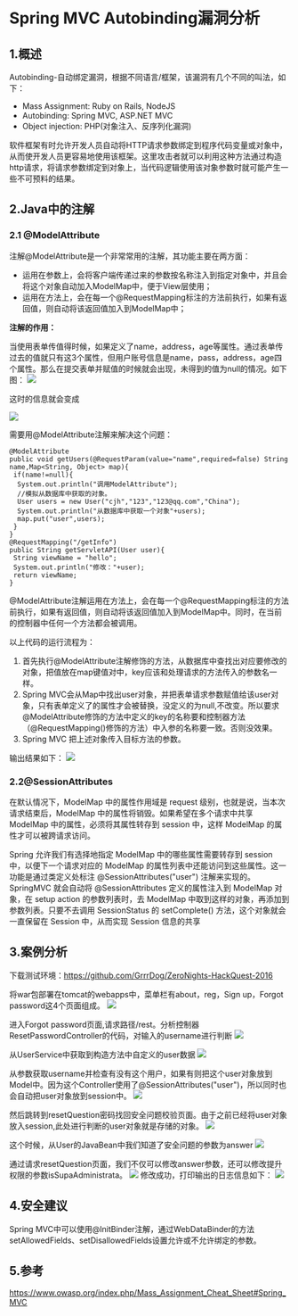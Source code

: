 # Spring MVC Autobinding漏洞分析

## 1.概述

Autobinding-自动绑定漏洞，根据不同语言/框架，该漏洞有几个不同的叫法，如下：

- Mass Assignment: Ruby on Rails, NodeJS
- Autobinding: Spring MVC, ASP.NET MVC
- Object injection: PHP(对象注入、反序列化漏洞)

软件框架有时允许开发人员自动将HTTP请求参数绑定到程序代码变量或对象中，从而使开发人员更容易地使用该框架。这里攻击者就可以利用这种方法通过构造http请求，将请求参数绑定到对象上，当代码逻辑使用该对象参数时就可能产生一些不可预料的结果。

## 2.Java中的注解

### 2.1 @ModelAttribute
注解@ModelAttribute是一个非常常用的注解，其功能主要在两方面：

- 运用在参数上，会将客户端传递过来的参数按名称注入到指定对象中，并且会将这个对象自动加入ModelMap中，便于View层使用；
- 运用在方法上，会在每一个@RequestMapping标注的方法前执行，如果有返回值，则自动将该返回值加入到ModelMap中；

**注解的作用：**

当使用表单传值得时候，如果定义了name，address，age等属性。通过表单传过去的值就只有这3个属性，但用户账号信息是name，pass，address，age四个属性。那么在提交表单并赋值的时候就会出现，未得到的值为null的情况。如下图：
![](https://i.imgur.com/2CSNPIx.png)

这时的信息就会变成

![](https://i.imgur.com/tx20gju.png)

需要用@ModelAttribute注解来解决这个问题：

    @ModelAttribute
    public void getUsers(@RequestParam(value="name",required=false) String name,Map<String, Object> map){
     if(name!=null){
      System.out.println("调用ModelAttribute");
      //模拟从数据库中获取的对象。
      User users = new User("cjh","123","123@qq.com","China");
      System.out.println("从数据库中获取一个对象"+users);
      map.put("user",users);
     }
    }
    @RequestMapping("/getInfo")
    public String getServletAPI(User user){
     String viewName = "hello";
     System.out.println("修改："+user);
     return viewName;
    }


@ModelAttribute注解运用在方法上，会在每一个@RequestMapping标注的方法前执行，如果有返回值，则自动将该返回值加入到ModelMap中。同时，在当前的控制器中任何一个方法都会被调用。

以上代码的运行流程为：

1. 首先执行@ModelAttribute注解修饰的方法，从数据库中查找出对应要修改的对象，把值放在map键值对中，key应该和处理请求的方法传入的参数名一样。
1. Spring MVC会从Map中找出user对象，并把表单请求参数赋值给该user对象，只有表单定义了的属性才会被替换，没定义的为null,不改变。所以要求@ModelAttribute修饰的方法中定义的key的名称要和控制器方法（@RequestMapping()修饰的方法）中入参的名称要一致。否则没效果。
1. Spring MVC 把上述对象传入目标方法的参数。

输出结果如下：
![](https://i.imgur.com/vdzsfVn.png)

### 2.2@SessionAttributes
在默认情况下，ModelMap 中的属性作用域是 request 级别，也就是说，当本次请求结束后，ModelMap 中的属性将销毁。如果希望在多个请求中共享 ModelMap 中的属性，必须将其属性转存到 session 中，这样 ModelMap 的属性才可以被跨请求访问。

Spring 允许我们有选择地指定 ModelMap 中的哪些属性需要转存到 session 中，以便下一个请求对应的 ModelMap 的属性列表中还能访问到这些属性。这一功能是通过类定义处标注 @SessionAttributes("user") 注解来实现的。SpringMVC 就会自动将 @SessionAttributes 定义的属性注入到 ModelMap 对象，在 setup action 的参数列表时，去 ModelMap 中取到这样的对象，再添加到参数列表。只要不去调用 SessionStatus 的 setComplete() 方法，这个对象就会一直保留在 Session 中，从而实现 Session 信息的共享


## 3.案例分析
下载测试环境：https://github.com/GrrrDog/ZeroNights-HackQuest-2016

将war包部署在tomcat的webapps中，菜单栏有about，reg，Sign up，Forgot password这4个页面组成。
![](https://i.imgur.com/80FbVVD.png)

进入Forgot password页面,请求路径/rest。分析控制器ResetPasswordController的代码，对输入的username进行判断
![](https://i.imgur.com/rLp7k30.png)

从UserService中获取到构造方法中自定义的user数据
![](https://i.imgur.com/0XayHyt.png)

从参数获取username并检查有没有这个用户，如果有则把这个user对象放到Model中。因为这个Controller使用了@SessionAttributes("user")，所以同时也会自动把user对象放到session中。
![](https://i.imgur.com/9Azehe0.png)

然后跳转到resetQuestion密码找回安全问题校验页面。由于之前已经将user对象放入session,此处进行判断的user对象就是存储的对象。
![](https://i.imgur.com/L3otZzE.png)

这个时候，从User的JavaBean中我们知道了安全问题的参数为answer
![](https://i.imgur.com/J2yx4PX.png)

通过请求resetQuestion页面，我们不仅可以修改answer参数，还可以修改提升权限的参数isSupaAdministrata。
![](https://i.imgur.com/AUP2TD8.png)
修改成功，打印输出的日志信息如下：
![](https://i.imgur.com/hfYpa98.png)

## 4.安全建议
Spring MVC中可以使用@InitBinder注解，通过WebDataBinder的方法setAllowedFields、setDisallowedFields设置允许或不允许绑定的参数。

## 5.参考
https://www.owasp.org/index.php/Mass_Assignment_Cheat_Sheet#Spring_MVC 